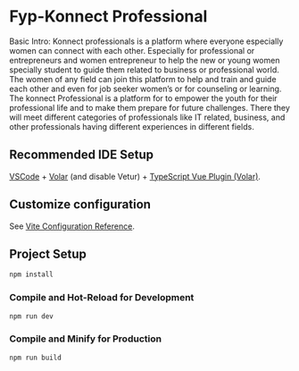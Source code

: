 # Fyp-Konnect Professional
Basic Intro:
Konnect professionals is a platform where everyone especially women can connect with each other. Especially for professional or entrepreneurs and women entrepreneur to help the new or young women specially student to guide them related to business or professional world. The women of any field can join this platform to help and train and guide each other and even for job seeker women’s or for counseling or learning.  The konnect Professional is a platform for to empower the youth for their professional life and to make them prepare for future challenges.
There they will meet different categories of professionals like IT related, business, and other professionals having different experiences in different fields. 


## Recommended IDE Setup

[VSCode](https://code.visualstudio.com/) + [Volar](https://marketplace.visualstudio.com/items?itemName=Vue.volar) (and disable Vetur) + [TypeScript Vue Plugin (Volar)](https://marketplace.visualstudio.com/items?itemName=Vue.vscode-typescript-vue-plugin).

## Customize configuration

See [Vite Configuration Reference](https://vitejs.dev/config/).

## Project Setup

```sh
npm install
```

### Compile and Hot-Reload for Development

```sh
npm run dev
```

### Compile and Minify for Production

```sh
npm run build
```
